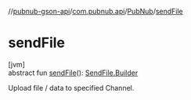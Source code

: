 //[pubnub-gson-api](../../../index.md)/[com.pubnub.api](../index.md)/[PubNub](index.md)/[sendFile](send-file.md)

# sendFile

[jvm]\
abstract fun [sendFile](send-file.md)(): [SendFile.Builder](../../com.pubnub.api.endpoints.files/-send-file/-builder/index.md)

Upload file / data to specified Channel.
